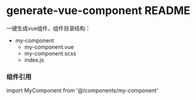 # generate-vue-component README
一键生成vue组件，组件目录结构：
- my-component
    - my-component.vue
    - my-component.scss
    -  index.js


### 组件引用
import MyComponent from '@/components/my-component'


